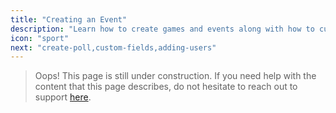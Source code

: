 ```yaml
---
title: "Creating an Event"
description: "Learn how to create games and events along with how to customize them for your team."
icon: "sport"
next: "create-poll,custom-fields,adding-users"
---
```


> Oops! This page is still under construction. If you need help with the content that this page describes, do not hesitate to reach out to support [here](/support).